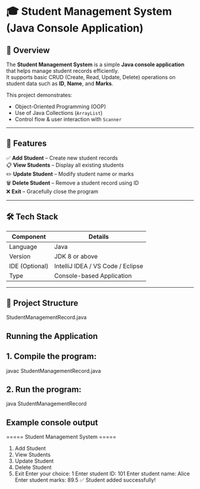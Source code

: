 # 🎓 Student Management System (Java Console Application)

## 📘 Overview
The **Student Management System** is a simple **Java console application** that helps manage student records efficiently.  
It supports basic CRUD (Create, Read, Update, Delete) operations on student data such as **ID**, **Name**, and **Marks**.

This project demonstrates:
- Object-Oriented Programming (OOP)
- Use of Java Collections (`ArrayList`)
- Control flow & user interaction with `Scanner`

---

## 🚀 Features
✅ **Add Student** – Create new student records  
📋 **View Students** – Display all existing students  
✏️ **Update Student** – Modify student name or marks  
🗑️ **Delete Student** – Remove a student record using ID  
❌ **Exit** – Gracefully close the program  

---

## 🛠️ Tech Stack
| Component | Details |
|------------|----------|
| Language | Java |
| Version | JDK 8 or above |
| IDE (Optional) | IntelliJ IDEA / VS Code / Eclipse |
| Type | Console-based Application |

---

## 📂 Project Structure

StudentManagementRecord.java

## Running the Application
## 1. Compile the program: 
   javac StudentManagementRecord.java
## 2. Run the program: 
   java StudentManagementRecord

## Example console output

===== Student Management System =====
1. Add Student
2. View Students
3. Update Student
4. Delete Student
5. Exit
Enter your choice: 1
Enter student ID: 101
Enter student name: Alice
Enter student marks: 89.5
✅ Student added successfully!


